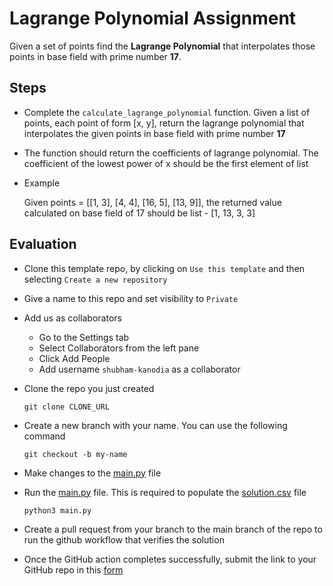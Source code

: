 # Lagrange Polynomial Assignment

Given a set of points find the **Lagrange Polynomial** that interpolates those points in base field with prime number **17**. 

## Steps

* Complete the `calculate_lagrange_polynomial` function. Given a list of points, each point of form [x, y], return the lagrange polynomial that interpolates the given points in base field with prime number **17**
* The function should return the coefficients of lagrange polynomial. The coefficient of the lowest power of x should be the first element of list
* Example

  Given points = [[1, 3], [4, 4], [16, 5], [13, 9]], the returned value calculated on base field of 17 should be list - [1, 13, 3, 3]

## Evaluation

-   Clone this template repo, by clicking on `Use this template` and then selecting `Create a new repository`

-   Give a name to this repo and set visibility to `Private`

-   Add us as collaborators

    * Go to the Settings tab
    * Select Collaborators from the left pane
    * Click Add People
    * Add username `shubham-kanodia` as a collaborator

-   Clone the repo you just created

    ```
    git clone CLONE_URL
    ```
    
-   Create a new branch with your name. You can use the following command

    ```
    git checkout -b my-name
    ```

-   Make changes to the [main.py](main.py) file

-   Run the [main.py](main.py) file. This is required to populate the [solution.csv](solution.csv) file 
    ```
    python3 main.py
    ```

-   Create a pull request from your branch to the main branch of the repo to run the github workflow that verifies the solution

-   Once the GitHub action completes successfully, submit the link to your GitHub repo in this [form](https://airtable.com/app9MohOmduC1gpqw/shr5Y1JtbI1tdU9Md)
